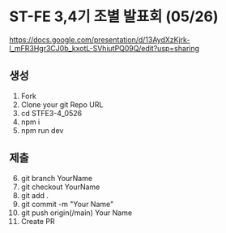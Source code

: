 # ST-FE 3,4기 조별 발표회 (05/26)

https://docs.google.com/presentation/d/13AydXzKjrk-l_mFR3Hgr3CJ0b_kxotL-SVhiutPQ09Q/edit?usp=sharing

## 생성
1. Fork
2. Clone your git Repo URL
3. cd STFE3-4_0526
4. npm i
5. npm run dev

## 제출
6. git branch YourName
7. git checkout YourName
8. git add .
9. git commit -m "Your Name"
10. git push origin(/main) Your Name
11. Create PR  

